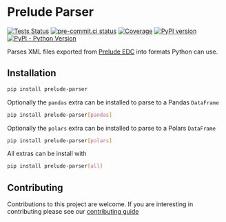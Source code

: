 # Prelude Parser

[![Tests Status](https://github.com/pbs-data-solutions/prelude-parser/workflows/Testing/badge.svg?branch=main&event=push)](https://github.com/pbs-data-solutions/prelude-parser/actions?query=workflow%3ATesting+branch%3Amain+event%3Apush)
[![pre-commit.ci status](https://results.pre-commit.ci/badge/github/pbs-data-solutions/prelude-parser/main.svg)](https://results.pre-commit.ci/latest/github/pbs-data-solutions/prelude-parser/main)
[![Coverage](https://codecov.io/github/pbs-data-solutions/prelude-parser/coverage.svg?branch=main)](https://codecov.io/gh/pbs-data-solutions/prelude-parser)
[![PyPI version](https://badge.fury.io/py/prelude-parser.svg)](https://badge.fury.io/py/prelude-parser)
[![PyPI - Python Version](https://img.shields.io/pypi/pyversions/prelude-parser?color=5cc141)](https://github.com/pbs-data-solutions/prelude-parser)

Parses XML files exported from [Prelude EDC](https://preludeedc.com/) into formats Python can use.

## Installation

```sh
pip install prelude-parser
```

Optionally the `pandas` extra can be installed to parse to a Pandas `DataFrame`

```sh
pip install prelude-parser[pandas]
```

Optionally the `polars` extra can be installed to parse to a Polars `DataFrame`

```sh
pip install prelude-parser[polars]
```

All extras can be install with

```sh
pip install prelude-parser[all]
```

## Contributing

Contributions to this project are welcome. If you are interesting in contributing please see our [contributing guide](CONTRIBUTING.md)
